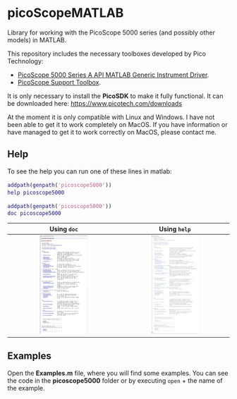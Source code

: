 # picoScopeMATLAB
Library for working with the PicoScope 5000 series (and possibly other models) in MATLAB.

This repository includes the necessary toolboxes developed by Pico Technology:

- <a href="https://es.mathworks.com/matlabcentral/fileexchange/42820-picoscope-5000-series-a-api-matlab-generic-instrument-driver">PicoScope 5000 Series A API MATLAB Generic Instrument Driver</a>.
- <a href="https://es.mathworks.com/matlabcentral/fileexchange/53681-picoscope-support-toolbox">PicoScope Support Toolbox</a>.

It is only necessary to install the **PicoSDK** to make it fully functional. It can be downloaded here: https://www.picotech.com/downloads

At the moment it is only compatible with Linux and Windows. I have not been able to get it to work completely on MacOS. If you have information or have managed to get it to work correctly on MacOS, please contact me.

## Help

To see the help you can run one of these lines in matlab:
```matlab
addpath(genpath('picoscope5000'))
help picoscope5000
```
```matlab
addpath(genpath('picoscope5000'))
doc picoscope5000
```
|                    Using `doc`                   |                    Using `help`                   |
|:------------------------------------------------:|:-------------------------------------------------:|
| <img width="45%" src=".github/images/doc.png" /> | <img width="45%" src=".github/images/help.png" /> |

## Examples

Open the **Examples.m** file, where you will find some examples.
You can see the code in the **picoscope5000** folder or by executing `open` + the name of the example.
